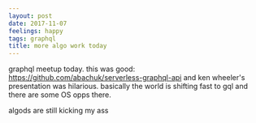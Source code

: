 ```yaml
---
layout: post
date: 2017-11-07
feelings: happy
tags: graphql
title: more algo work today
---
```


graphql meetup today. this was good: <https://github.com/abachuk/serverless-graphql-api> and ken wheeler's presentation was hilarious. basically the world is shifting fast to gql and there are some OS opps there.

algods are still kicking my ass
